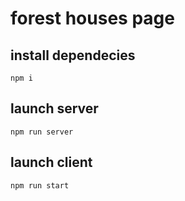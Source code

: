 # forest houses page

## install dependecies
```
npm i
```

## launch server
```
npm run server
```

## launch client 
```
npm run start
```
